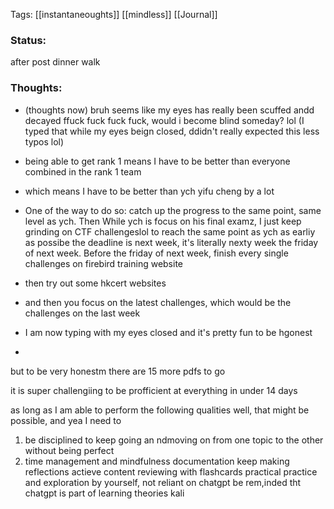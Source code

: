 
Tags: [[instantaneoughts]] [[mindless]] [[Journal]]
### Status:
after post dinner walk 
### Thoughts:
- (thoughts now) bruh seems like my eyes has really been scuffed andd decayed ffuck fuck fuck fuck, would i become blind someday? lol (I typed that while my eyes beign closed, ddidn't really expected this less typos lol)


- being able to get rank 1 means I have to be better than everyone combined in the rank 1 team 
- which means I have to be better than ych yifu cheng by a lot  
- One of the way to do so: catch up the progress to the same point, same level as ych. Then While ych is focus on his final examz, I just keep grinding on CTF challengeslol to reach the same point as ych as earliy as possibe the deadline is next week, it's literally nexty week the friday of next week. Before the friday of next week, finish every single challenges on firebird training website
 - then try out some hkcert websites
- and then you focus on the latest challenges, which would be the challenges on the last week
- I am now typing with my eyes closed and it's pretty fun to be hgonest

- 
but to be very honestm there are 15 more pdfs to go


it is super challengiing to be profficient at everything in under 14 days 


as long as I am able to perform the following qualities well, that might be possible, and yea I need to 

1. be disciplined to keep going an ndmoving on from one topic to the other without being perfect
2. time management and mindfulness
documentation 
keep making reflections
actieve content reviewing with flashcards 
practical practice and exploration by yourself, not reliant on chatgpt 
be rem,inded tht chatgpt is part of learning theories kali















